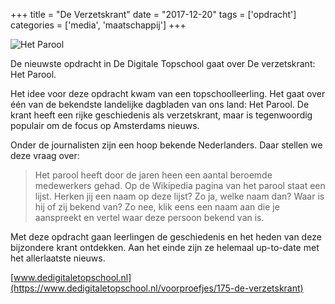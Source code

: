 +++
title = "De Verzetskrant"
date = "2017-12-20"
tags = ['opdracht']
categories = ['media', 'maatschappij']
+++

![Het Parool](/img/hetparool.jpg)

De nieuwste opdracht in De Digitale Topschool gaat over De verzetskrant: Het Parool.

Het idee voor deze opdracht kwam van een topschoolleerling. Het gaat over één van de bekendste landelijke dagbladen van ons land: Het Parool. De krant heeft een rijke geschiedenis als verzetskrant, maar is tegenwoordig populair om de focus op Amsterdams nieuws.

Onder de journalisten zijn een hoop bekende Nederlanders. Daar stellen we deze vraag over:

> Het parool heeft door de jaren heen een aantal beroemde medewerkers gehad. Op de Wikipedia pagina van het parool staat een lijst. Herken jij een naam op deze lijst? Zo ja, welke naam dan? Waar is hij of zij bekend van? Zo nee, klik eens een naam aan die je aanspreekt en vertel waar deze persoon bekend van is.

Met deze opdracht gaan leerlingen de geschiedenis en het heden van deze bijzondere krant ontdekken. Aan het einde zijn ze helemaal up-to-date met het allerlaatste nieuws.

[www.dedigitaletopschool.nl](https://www.dedigitaletopschool.nl/voorproefjes/175-de-verzetskrant)
